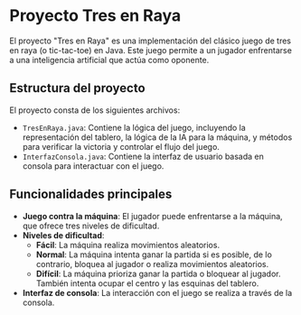 # Proyecto Tres en Raya

El proyecto "Tres en Raya" es una implementación del clásico juego de tres en raya (o tic-tac-toe) en Java. Este juego permite a un jugador enfrentarse a una inteligencia artificial que actúa como oponente.

## Estructura del proyecto

El proyecto consta de los siguientes archivos:

- `TresEnRaya.java`: Contiene la lógica del juego, incluyendo la representación del tablero, la lógica de la IA para la máquina, y métodos para verificar la victoria y controlar el flujo del juego.
- `InterfazConsola.java`: Contiene la interfaz de usuario basada en consola para interactuar con el juego.
  
## Funcionalidades principales

- **Juego contra la máquina**: El jugador puede enfrentarse a la máquina, que ofrece tres niveles de dificultad.
- **Niveles de dificultad**:
  - **Fácil**: La máquina realiza movimientos aleatorios.
  - **Normal**: La máquina intenta ganar la partida si es posible, de lo contrario, bloquea al jugador o realiza movimientos aleatorios.
  - **Difícil**: La máquina prioriza ganar la partida o bloquear al jugador. También intenta ocupar el centro y las esquinas del tablero.
- **Interfaz de consola**: La interacción con el juego se realiza a través de la consola.
